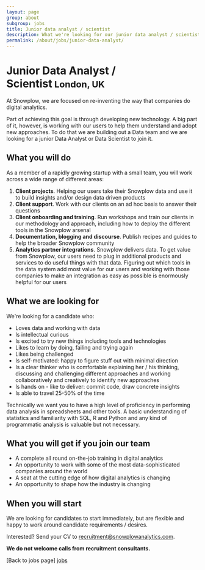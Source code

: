 ```yaml
---
layout: page
group: about
subgroup: jobs
title: Junior data analyst / scientist
description: What we're looking for our junior data analyst / scientist
permalink: /about/jobs/junior-data-analyst/
---
```


<h1>Junior Data Analyst / Scientist<small>&nbsp;London, UK</small></h1>

At Snowplow, we are focused on re-inventing the way that companies do digital analytics.

Part of achieving this goal is through developing new technology. A big part of it, however, is working with our users to help them understand and adopt new approaches. To do that we are building out a Data team and we are looking for a junior Data Analyst or Data Scientist to join it.

## What you will do

As a member of a rapidly growing startup with a small team, you will work across a wide range of different areas:

1. **Client projects**. Helping our users take their Snowplow data and use it to build insights and/or design data driven products
2. **Client support**. Work with our clients on an ad hoc basis to answer their questions
3. **Client onboarding and training**. Run workshops and train our clients in our methodology and approach, including how to deploy the different tools in the Snowplow arsenal
4. **Documentation, blogging and discourse**. Publish recipes and guides to help the broader Snowplow community
5. **Analytics partner integrations**. Snowplow delivers data. To get value from Snowplow, our users need to plug in additional products and services to do useful things with that data. Figuring out which tools in the data system add most value for our users and working with those companies to make an integration as easy as possible is enormously helpful for our users

## What we are looking for

We're looking for a candidate who:

* Loves data and working with data
* Is intellectual curious
* Is excited to try new things including tools and technologies  
* Likes to learn by doing, failing and trying again
* Likes being challenged
* Is self-motivated: happy to figure stuff out with minimal direction
* Is a clear thinker who is comfortable explaining her / his thinking, discussing and challenging different approaches and working collaboratively and creatively to identify new approaches
* Is hands on - like to deliver: commit code, draw concrete insights
* Is able to travel 25-50% of the time

Technically we want you to have a high level of proficiency in performing data analysis in spreadsheets and other tools. A basic understanding of statistics and familiarity with SQL, R and Python and any kind of programmatic analysis is valuable but not necessary.

## What you will get if you join our team

* A complete all round on-the-job training in digital analytics
* An opportunity to work with some of the most data-sophisticated companies around the world
* A seat at the cutting edge of how digital analytics is changing
* An opportunity to shape how the industry is changing

## When you will start

We are looking for candidates to start immediately, but are flexible and happy to work around candidate requirements / desires.

Interested? Send your CV to recruitment@snowplowanalytics.com.

<strong>We do not welcome calls from recruitment consultants.</strong>

[Back to jobs page] [jobs]

[jobs]: /about/jobs/
